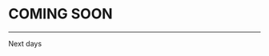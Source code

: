 <html>
<head>
  <link rel="stylesheet" href="mystyle.css">
</head>
<body>
 <div class="bgimg">
  <div class="middle">
    <h1>COMING SOON</h1>
    <hr>
    <p>Next days</p>
  </div>

</div> 

</body>
</html>
